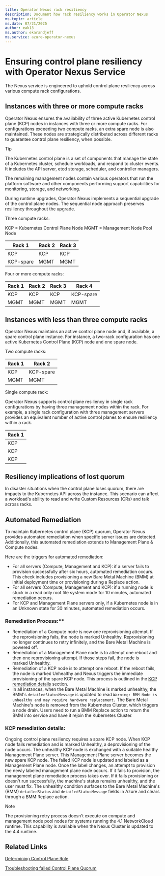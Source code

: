 ```yaml
---
title: Operator Nexus rack resiliency
description: Document how rack resiliency works in Operator Nexus
ms.topic: article
ms.date: 07/21/2025
author: eak13
ms.author: ekarandjeff
ms.service: azure-operator-nexus
---
```


# Ensuring control plane resiliency with Operator Nexus Service

The Nexus service is engineered to uphold control plane resiliency across various compute rack configurations.

## Instances with three or more compute racks

Operator Nexus ensures the availability of three active Kubernetes control plane (KCP) nodes in instances with three or more compute racks. For configurations exceeding two compute racks, an extra spare node is also maintained. These nodes are strategically distributed across different racks to guarantee control plane resiliency, when possible.

> [!TIP]
> The Kubernetes control plane is a set of components that manage the state of a Kubernetes cluster, schedule workloads, and respond to cluster events. It includes the API server, etcd storage, scheduler, and controller managers.
>
> The remaining management nodes contain various operators that run the platform software and other components performing support capabilities for monitoring, storage, and networking.

During runtime upgrades, Operator Nexus implements a sequential upgrade of the control plane nodes. The sequential node approach preserves resiliency throughout the upgrade.

Three compute racks:

KCP = Kubernetes Control Plane Node
MGMT = Management Node Pool Node

| Rack 1    | Rack 2 | Rack 3 |
| --------- | ------ | ------ |
| KCP       | KCP    | KCP    |
| KCP-spare | MGMT   | MGMT   |

Four or more compute racks:

| Rack 1 | Rack 2 | Rack 3 | Rack 4    |
| ------ | ------ | ------ | --------- |
| KCP    | KCP    | KCP    | KCP-spare |
| MGMT   | MGMT   | MGMT   | MGMT      |

## Instances with less than three compute racks

Operator Nexus maintains an active control plane node and, if available, a spare control plane instance. For instance, a two-rack configuration has one active Kubernetes Control Plane (KCP) node and one spare node.

Two compute racks:

| Rack 1 | Rack 2    |
| ------ | --------- |
| KCP    | KCP-spare |
| MGMT   | MGMT      |

Single compute rack:

Operator Nexus supports control plane resiliency in single rack configurations by having three management nodes within the rack. For example, a single rack configuration with three management servers provides an equivalent number of active control planes to ensure resiliency within a rack.

| Rack 1 |
| ------ |
| KCP    |
| KCP    |
| KCP    |

## Resiliency implications of lost quorum

In disaster situations when the control plane loses quorum, there are impacts to the Kubernetes API across the instance. This scenario can affect a workload's ability to read and write Custom Resources (CRs) and talk across racks.

## Automated Remediation

To maintain Kubernetes control plane (KCP) quorum, Operator Nexus provides automated remediation when specific server issues are detected. Additionally, this automated remediation extends to Management Plane & Compute nodes.

Here are the triggers for automated remediation:

*   For all servers (Compute, Management and KCP): if a server fails to provision successfully after six hours, automated remediation occurs. This check includes provisioning a new Bare Metal Machine (BMM) at initial deployment time or provisioning during a Replace action.
*   For all servers (Compute, Management and KCP): if a running node is stuck in a read only root file system mode for 10 minutes, automated remediation occurs.
*   For KCP and Management Plane servers only, if a Kubernetes node is in an Unknown state for 30 minutes, automated remediation occurs.

### Remediation Process:**

*   Remediation of a Compute node is now one reprovisioning attempt. If the reprovisioning fails, the node is marked Unhealthy. Reprovisioning no longer continues to retry infinitely, and the Bare Metal Machine is powered off. 
*   Remediation of a Management Plane node is to attempt one reboot and then one reprovisioning attempt. If those steps fail, the node is marked Unhealthy. 
*   Remediation of a KCP node is to attempt one reboot. If the reboot fails, the node is marked Unhealthy and Nexus triggers the immediate provisioning of the spare KCP node. This process is outlined in the [KCP remediation details](#kcp-remediation-details) section.
*   In all instances, when the Bare Metal Machine is marked unhealthy, the BMM's `detailedStatusMessage` is updated to read `Warning: BMM Node is unhealthy and may require hardware replacement.` The Bare Metal Machine's node is removed from the Kubernetes Cluster, which triggers a node drain. Users need to run a BMM Replace action to return the BMM into service and have it rejoin the Kubernetes Cluster.

### KCP remediation details:

Ongoing control plane resiliency requires a spare KCP node. When KCP node fails remediation and is marked Unhealthy, a deprovisioning of the node occurs. The unhealthy KCP node is exchanged with a suitable healthy Management Plane server. This Management Plane server becomes the new spare KCP node. The failed KCP node is updated and labeled as a Management Plane node. Once the label changes, an attempt to provision the newly labeled management plane node occurs. If it fails to provision, the management plane remediation process takes over. If it fails provisioning or doesn't run successfully, the machine's status remains unhealthy, and the user must fix. The unhealthy condition surfaces to the Bare Metal Machine's (BMM) `detailedStatus` and `detailedStatusMessage` fields in Azure and clears through a BMM Replace action.

> [!NOTE] 
>The provisioning retry process doesn't execute on compute and management node pool nodes for systems running the 4.1 NetworkCloud runtime. This capability is available when the Nexus Cluster is updated to the 4.4 runtime.

## Related Links

[Determining Control Plane Role](./reference-near-edge-baremetal-machine-roles.md)

[Troubleshooting failed Control Plane Quorum](./troubleshoot-control-plane-quorum.md)
